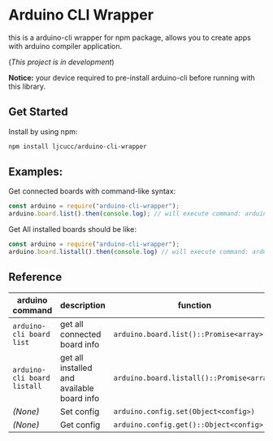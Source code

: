 # Arduino CLI Wrapper
this is a arduino-cli wrapper for npm package, allows you to create apps with arduino compiler application.

(*This project is in development*)

**Notice:** your device required to pre-install arduino-cli before running with this library.

## Get Started
Install by using npm:
```bash
npm install ljcucc/arduino-cli-wrapper
```

## Examples:
Get connected boards with command-like syntax:
```js
const arduino = require("arduino-cli-wrapper");
arduino.board.list().then(console.log); // will execute command: arduino-cli board list
```

Get All installed boards should be like:
```js
const arduino = require("arduino-cli-wrapper");
arduino.board.listall().then(console.log) // will execute command: arduino-cli board listall
```
## Reference
| arduino command | description  | function |
|---|---|---|
| `arduino-cli board list` | get all connected board info | `arduino.board.list()::Promise<array>` |
| `arduino-cli board listall` | get all installed and available board info | `arduino.board.listall()::Promise<array>` |
| *(None)*  | Set config | `arduino.config.set(Object<config>)` |
| *(None)* | Get config | `arduino.config.get()::Object<config>` |
